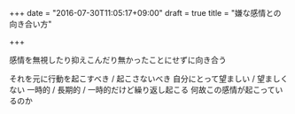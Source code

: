 +++
date = "2016-07-30T11:05:17+09:00"
draft = true
title = "嫌な感情との向き合い方"

+++

感情を無視したり抑えこんだり無かったことにせずに向き合う

それを元に行動を起こすべき / 起こさないべき
自分にとって望ましい / 望ましくない
一時的 / 長期的 / 一時的だけど繰り返し起こる
何故この感情が起こっているのか
